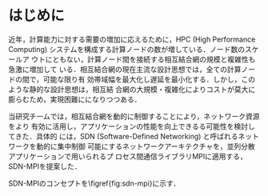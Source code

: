 # はじめに

<!-- 静的ネットワーク制御の限界 -->
近年，計算能力に対する需要の増加に応えるために，HPC (High Performance
Computing) システムを構成する計算ノードの数が増している．ノード数のスケールア
ウトにともない，計算ノード間を接続する相互結合網の規模と複雑性も急激に増加して
いる．相互結合網の現在主流な設計思想では，全ての計算ノードの間で，可能な限り有
効帯域幅を最大化し遅延を最小化する．しかし，このような静的な設計思想は，相互結
合網の大規模・複雑化によりコストが莫大に膨らむため，実現困難にになりつつある．

<!-- SDN-MPIの概要 -->
当研究チームでは，相互結合網を動的に制御することにより，ネットワーク資源をより
有効に活用し，アプリケーションの性能を向上できるる可能性を検討してきた．具体的
には，SDN (Software-Defined Networking) と呼ばれるネットワークを動的に集中制御
可能にするネットワークアーキテクチャを，並列分散アプリケーションで用いられるプ
ロセス間通信ライブラリMPIに適用する，SDN-MPIを提案した．

<!-- SDN-MPIのコンセプト -->
SDN-MPIのコンセプトを\figref{fig:sdn-mpi}に示す．

